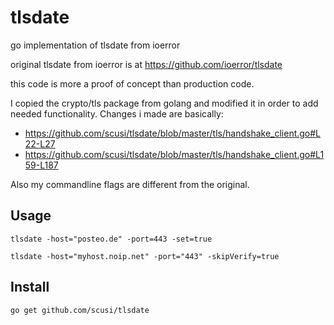 # tlsdate
go implementation of tlsdate from ioerror

original tlsdate from ioerror is at https://github.com/ioerror/tlsdate

this code is more a proof of concept than production code.

I copied the crypto/tls package from golang and modified it in order to add needed functionality.
Changes i made are basically:

* https://github.com/scusi/tlsdate/blob/master/tls/handshake_client.go#L22-L27
* https://github.com/scusi/tlsdate/blob/master/tls/handshake_client.go#L159-L187

Also my commandline flags are different from the original.

## Usage

 ```tlsdate -host="posteo.de" -port=443 -set=true```


 ```tlsdate -host="myhost.noip.net" -port="443" -skipVerify=true```

## Install

 ```go get github.com/scusi/tlsdate```

